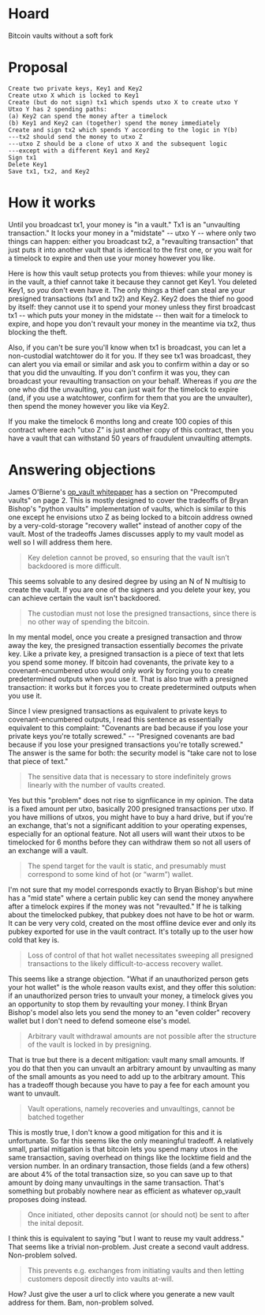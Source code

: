# Hoard
Bitcoin vaults without a soft fork

# Proposal

```
Create two private keys, Key1 and Key2
Create utxo X which is locked to Key1
Create (but do not sign) tx1 which spends utxo X to create utxo Y
Utxo Y has 2 spending paths:
(a) Key2 can spend the money after a timelock
(b) Key1 and Key2 can (together) spend the money immediately
Create and sign tx2 which spends Y according to the logic in Y(b)
---tx2 should send the money to utxo Z
---utxo Z should be a clone of utxo X and the subsequent logic
---except with a different Key1 and Key2
Sign tx1
Delete Key1
Save tx1, tx2, and Key2
```

# How it works

Until you broadcast tx1, your money is "in a vault." Tx1 is an "unvaulting transaction." It locks your money in a "midstate" -- utxo Y -- where only two things can happen: either you broadcast tx2, a "revaulting transaction" that just puts it into another vault that is identical to the first one, or you wait for a timelock to expire and then use your money however you like.

Here is how this vault setup protects you from thieves: while your money is in the vault, a thief cannot take it because they cannot get Key1. You deleted Key1, so *you* don't even have it. The only things a thief can steal are your presigned transactions (tx1 and tx2) and Key2. Key2 does the thief no good by itself: they cannot use it to spend your money unless they first broadcast tx1 -- which puts your money in the midstate -- then wait for a timelock to expire, and hope you don't revault your money in the meantime via tx2, thus blocking the theft.

Also, if you can't be sure you'll know when tx1 is broadcast, you can let a non-custodial watchtower do it for you. If they see tx1 was broadcast, they can alert you via email or similar and ask you to confirm within a day or so that you did the unvaulting. If you don't confirm it was you, they can broadcast your revaulting transaction on your behalf. Whereas if you *are* the one who did the unvaulting, you can just wait for the timelock to expire (and, if you use a watchtower, confirm for them that you are the unvaulter), then spend the money however you like via Key2.

If you make the timelock 6 months long and create 100 copies of this contract where each "utxo Z" is just another copy of this contract, then you have a vault that can withstand 50 years of fraudulent unvaulting attempts.

# Answering objections

James O'Bierne's [op_vault whitepaper](https://jameso.be/vaults.pdf) has a section on "Precomputed vaults" on page 2. This is mostly designed to cover the tradeoffs of Bryan Bishop's "python vaults" implementation of vaults, which is similar to this one except he envisions utxo Z as being locked to a bitcoin address owned by a very-cold-storage "recovery wallet" instead of another copy of the vault. Most of the tradeoffs James discusses apply to my vault model as well so I will address them here.

> Key deletion cannot be proved, so ensuring that the vault isn’t backdoored is more difficult.

This seems solvable to any desired degree by using an N of N multisig to create the vault. If you are one of the signers and you delete your key, you can achieve certain the vault isn't backdoored.

> The custodian must not lose the presigned transactions, since there is no other way of spending the bitcoin.

In my mental model, once you create a presigned transaction and throw away the key, the presigned transaction essentially *becomes* the private key. Like a private key, a presigned transaction is a piece of text that lets you spend some money. If bitcoin had covenants, the private key to a covenant-encumbered utxo would only *work* by forcing you to create predetermined outputs when you use it. That is also true with a presigned transaction: it works but it forces you to create predetermined outputs when you use it.

Since I view presigned transactions as equivalent to private keys to covenant-encumbered outputs, I read this sentence as essentially equivalent to this complaint: "Covenants are bad because if you lose your private keys you're totally screwed." -- "Presigned covenants are bad because if you lose your presigned transactions you're totally screwed." The answer is the same for both: the security model is "take care not to lose that piece of text."

> The sensitive data that is necessary to store indefinitely grows linearly with the number of vaults created.

Yes but this "problem" does not rise to signfiicance in my opinion. The data is a fixed amount per utxo, basically 200 presigned transactions per utxo. If you have millions of utxos, you might have to buy a hard drive, but if you're an exchange, that's not a significant addition to your operating expenses, especially for an optional feature. Not all users will want their utxos to be timelocked for 6 months before they can withdraw them so not all users of an exchange will a vault.

> The spend target for the vault is static, and presumably must correspond to some kind of hot (or “warm”) wallet.

I'm not sure that my model corresponds exactly to Bryan Bishop's but mine has a "mid state" where a certain public key can send the money anywhere after a timelock expires if the money was not "revaulted." If he is talking about the timelocked pubkey, that pubkey does not have to be hot or warm. It can be very very cold, created on the most offline device ever and only its pubkey exported for use in the vault contract. It's totally up to the user how cold that key is.

> Loss of control of that hot wallet necessitates sweeping all presigned transactions to the likely difficult-to-access recovery wallet.

This seems like a strange objection. "What if an unauthorized person gets your hot wallet" is the whole reason vaults exist, and they offer this solution: if an unauthorized person tries to unvault your money, a timelock gives you an opportunity to stop them by revaulting your money. I think Bryan Bishop's model also lets you send the money to an "even colder" recovery wallet but I don't need to defend someone else's model.

> Arbitrary vault withdrawal amounts are not possible after the structure of the vault is locked in by presigning.

That is true but there is a decent mitigation: vault many small amounts. If you do that then you can unvault an arbitrary amount by unvaulting as many of the small amounts as you need to add up to the arbitrary amount. This has a tradeoff though because you have to pay a fee for each amount you want to unvault.

> Vault operations, namely recoveries and unvaultings, cannot be batched together

This is mostly true, I don't know a good mitigation for this and it is unfortunate. So far this seems like the only meaningful tradeoff. A relatively small, partial mitigation is that bitcoin lets you spend many utxos in the same transaction, saving overhead on things like the locktime field and the version number. In an ordinary transaction, those fields (and a few others) are about 4% of the total transaction size, so you can save up to that amount by doing many unvaultings in the same transaction. That's something but probably nowhere near as efficient as whatever op_vault proposes doing instead.

> Once initiated, other deposits cannot (or should not) be sent to after the inital deposit.

I think this is equivalent to saying "but I want to reuse my vault address." That seems like a trivial non-problem. Just create a second vault address. Non-problem solved.

> This prevents e.g. exchanges from initiating vaults and then letting customers deposit directly into vaults at-will.

How? Just give the user a url to click where you generate a new vault address for them. Bam, non-problem solved.
